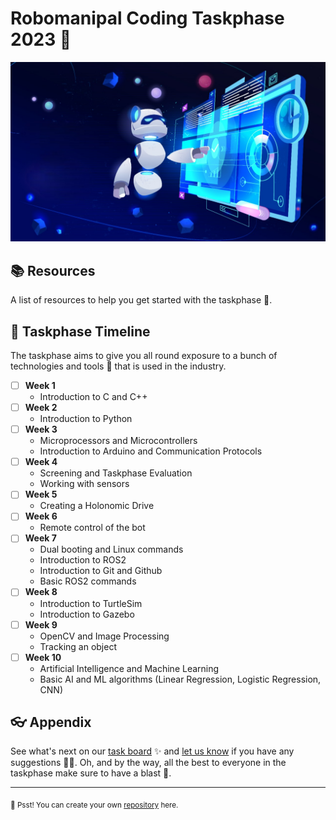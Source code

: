 # Robomanipal Coding Taskphase 2023 🤖 

![Welcome](assets/banner.jpg)

## 📚 Resources

A list of resources to help you get started with the taskphase 🚀.

## 🦦 Taskphase Timeline

The taskphase aims to give you all round exposure to a bunch of technologies and tools 🔧 that is used in the industry.

- [ ] **Week 1** 
    - Introduction to C and C++
- [ ] **Week 2**
    - Introduction to Python
- [ ] **Week 3**
    - Microprocessors and Microcontrollers
    - Introduction to Arduino and Communication Protocols
- [ ] **Week 4**
    - Screening and Taskphase Evaluation
    - Working with sensors
- [ ] **Week 5**
    - Creating a Holonomic Drive
- [ ] **Week 6**
    - Remote control of the bot
- [ ] **Week 7**
    - Dual booting and Linux commands
    - Introduction to ROS2
    - Introduction to Git and Github
    - Basic ROS2 commands
- [ ] **Week 8**
    - Introduction to TurtleSim
    - Introduction to Gazebo
- [ ] **Week 9**
    - OpenCV and Image Processing
    - Tracking an object
- [ ] **Week 10**
    - Artificial Intelligence and Machine Learning
    - Basic AI and ML algorithms (Linear Regression, Logistic Regression, CNN)

## 👓 Appendix

See what's next on our [task board](https://trello.com/invite/b/0kaVuw31/ATTI2c6b319c09955a987938ae0944ac9344FE749BD6/rm-taskphase-coding) ✨ and [let us know](https://github.com/Robomanipal-Taskphase-Coding-2023/.github/issues/new/choose) if you have any suggestions 🙇‍♂️. Oh, and by the way, all the best to everyone in the taskphase make sure to have a blast 🙌.

---

<sub>🤫 Psst! You can create your own [repository](https://docs.github.com/en/get-started/quickstart/create-a-repo) here.</sub>
